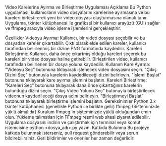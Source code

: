 Video Karelerine Ayırma ve Birleştirme Uygulaması
Açıklama
Bu Python uygulaması, kullanıcıların video dosyalarını karelerine ayırmasına ve bu kareleri birleştirerek yeni bir video dosyası oluşturmasına olanak tanır. Uygulama, tkinter kütüphanesi ile grafiksel bir kullanıcı arayüzü (GUI) sağlar ve ffmpeg aracıyla video işleme işlemlerini gerçekleştirir.

Özellikler
Videoyu Ayırma:
Kullanıcı, bir video dosyası seçebilir ve bu dosyadan kareler çıkartabilir.
Çıktı olarak elde edilen kareler, kullanıcı tarafından belirlenmiş bir dizine PNG formatında kaydedilir.
Kareleri Birleştirme:
Kullanıcı, daha önce çıkartmış olduğu kareleri seçerek bu kareleri bir video dosyası haline getirebilir.
Birleştirilen video, kullanıcı tarafından belirlenen bir dosya yoluna kaydedilir.
Kullanım
Kare Ayırma:
"Videoyu Seç" butonuna tıklayarak işlenecek video dosyasını seçin.
"Çıkış Dizini Seç" butonuyla karelerin kaydedileceği dizini belirleyin.
"İşlemi Başlat" butonuna tıklayarak kare ayırma işlemini başlatın.
Kareleri Birleştirme:
"Kareleri Seç" butonuna tıklayarak daha önce çıkarttığınız karelerin bulunduğu dizini seçin.
"Çıkış Video Yolunu Seç" butonuyla birleştirilecek videonun kaydedileceği dosya adını belirleyin.
"Birleştirmeyi Başlat" butonuna tıklayarak birleştirme işlemini başlatın.
Gereksinimler
Python 3.x
tkinter kütüphanesi (genellikle Python ile birlikte gelir)
ffmpeg (Sisteminizde yüklü olmalıdır)
Kurulum
ffmpeg'in sisteminizde yüklü olduğundan emin olun. Yükleme talimatları için FFmpeg resmi web sitesi ziyaret edilebilir.
Uygulama dosyasını indirin ve çalıştırmak için terminal veya komut istemcisine python <dosya_adı>.py yazın.
Katkıda Bulunma
Bu projeye katkıda bulunmak isterseniz, pull request gönderebilir veya sorun bildirebilirsiniz. Geri bildirimler ve öneriler her zaman değerlidir!
